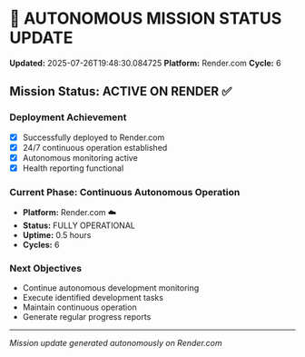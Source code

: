 # 🤖 AUTONOMOUS MISSION STATUS UPDATE
**Updated:** 2025-07-26T19:48:30.084725
**Platform:** Render.com
**Cycle:** 6

## Mission Status: ACTIVE ON RENDER ✅

### Deployment Achievement
- [x] Successfully deployed to Render.com
- [x] 24/7 continuous operation established
- [x] Autonomous monitoring active
- [x] Health reporting functional

### Current Phase: Continuous Autonomous Operation
- **Platform:** Render.com ☁️
- **Status:** FULLY OPERATIONAL
- **Uptime:** 0.5 hours
- **Cycles:** 6

### Next Objectives
- Continue autonomous development monitoring
- Execute identified development tasks
- Maintain continuous operation
- Generate regular progress reports

---
*Mission update generated autonomously on Render.com*
